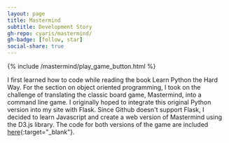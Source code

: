 ```yaml
---
layout: page
title: Mastermind
subtitle: Development Story
gh-repo: cyaris/mastermind/
gh-badge: [follow, star]
social-share: true
---
```


{% include /mastermind/play_game_button.html %}

I first learned how to code while reading the book Learn Python the Hard Way. For the section on object oriented programming, I took on the challenge of translating the classic board game, Mastermind, into a command line game. I originally hoped to integrate this original Python version into my site with Flask. Since Github doesn't support Flask, I decided to learn Javascript and create a web version of Mastermind using the D3.js library. The code for both versions of the game are included [here](https://github.com/cyaris/mastermind){:target="_blank"}.
